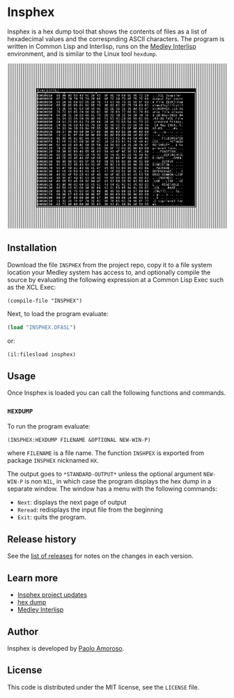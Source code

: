 # Insphex

Insphex is a hex dump tool that shows the contents of files as a list of hexadecimal values and the correspnding ASCII characters. The program is written in Common Lisp and Interlisp, runs on the [Medley Interlisp](https://interlisp.org) environment, and is similar to the Linux tool `hexdump`.

![Insphex output window](https://raw.githubusercontent.com/pamoroso/insphex/main/insphex.png)


## Installation

Download the file `INSPHEX` from the project repo, copy it to a file system location your Medley system has access to, and optionally compile the source by evaluating the following expression at a Common Lisp Exec such as the XCL Exec:

```
(compile-file "INSPHEX")
```

Next, to load the program evaluate:

```lisp
(load "INSPHEX.DFASL")
```

or:

```lisp
(il:filesload insphex)
```


## Usage

Once Insphex is loaded you can call the following functions and commands.


### `HEXDUMP`

To run the program evaluate:

```lisp
(INSPHEX:HEXDUMP FILENAME &OPTIONAL NEW-WIN-P)
```

where `FILENAME` is a file name. The function `INSHPEX` is exported from package `INSPHEX` nicknamed `HX`.

The output goes to `*STANDARD-OUTPUT*` unless the optional argument `NEW-WIN-P` is non `NIL`, in which case the program displays the hex dump in a separate window. The window has a menu with the following commands:

* `Next`: displays the next page of output
* `Reread`: redisplays the input file from the beginning
* `Exit`: quits the program.


## Release history

See the [list of releases](https://github.com/pamoroso/insphex/releases) for notes on the changes in each version.


## Learn more

- [Insphex project updates](https://journal.paoloamoroso.com/tag:insphex)
- [hex dump](https://en.wikipedia.org/wiki/Hex_dump)
- [Medley Interlisp](https://interlisp.org)


## Author

Insphex is developed by [Paolo Amoroso](https://github.com/pamoroso).


## License

This code is distributed under the MIT license, see the `LICENSE` file.
